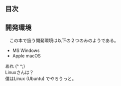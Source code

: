 
## 目次

## 開発環境
　この本で扱う開発環境は以下の２つのみのようである。
 
- MS Windows
- Apple macOS

あれ (^ ^;)<br>
Linuxさんは？<br>
僕はLinux (Ubuntu) でやろうっと。


